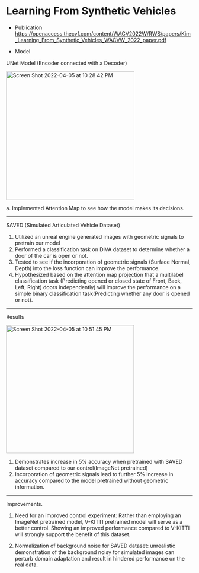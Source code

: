 # Learning From Synthetic Vehicles 

- Publication
https://openaccess.thecvf.com/content/WACV2022W/RWS/papers/Kim_Learning_From_Synthetic_Vehicles_WACVW_2022_paper.pdf

- Model

UNet Model (Encoder connected with a Decoder) 

<img width="346" alt="Screen Shot 2022-04-05 at 10 28 42 PM" src="https://user-images.githubusercontent.com/53489568/161764649-e95fcdd4-f81c-44f6-8127-5c01644c3084.png">

  a. Implemented Attention Map to see how the model makes its decisions.

____________________________________________________________________

SAVED (Simulated Articulated Vehicle Dataset)

1. Utilized an unreal engine generated images with geometric signals to pretrain our model 
2. Performed a classification task on DIVA dataset to determine whether a door of the car is open or not. 
3. Tested to see if the incorporation of geometric signals (Surface Normal, Depth) into the loss function can improve the performance. 
4. Hypothesized based on the attention map projection that a multilabel classification task (Predicting opened or closed state of Front, Back, Left, Right)
   doors independently) will improve the performance on a simple binary classification task(Predicting whether any door is opened or not). 

____________________________________________________________________

Results

<img width="345" alt="Screen Shot 2022-04-05 at 10 51 45 PM" src="https://user-images.githubusercontent.com/53489568/161769278-30e74183-1763-42ff-aec3-246df8902379.png">

1. Demonstrates increase in 5% accuracy when pretrained with SAVED dataset compared to our control(ImageNet pretrained)
2. Incorporation of geometric signals lead to further 5% increase in accuracy compared to the model pretrained without geometric information. 


____________________________________________________________________

Improvements.

1. Need for an improved control experiment: Rather than employing an ImageNet pretrained model, V-KITTI pretrained model will serve as a better control. Showing an improved performance compared to V-KITTI will strongly support the benefit of this dataset. 

2. Normalization of background noise for SAVED dataset: unrealistic demonstration of the background noisy for simulated images can perturb domain adaptation and result in hindered performance on the real data. 

